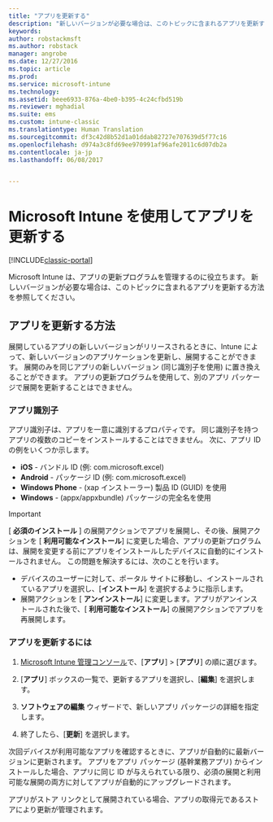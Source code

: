 ```yaml
---
title: "アプリを更新する"
description: "新しいバージョンが必要な場合は、このトピックに含まれるアプリを更新する方法を参照してください。"
keywords: 
author: robstackmsft
ms.author: robstack
manager: angrobe
ms.date: 12/27/2016
ms.topic: article
ms.prod: 
ms.service: microsoft-intune
ms.technology: 
ms.assetid: beee6933-876a-4be0-b395-4c24cfbd519b
ms.reviewer: mghadial
ms.suite: ems
ms.custom: intune-classic
ms.translationtype: Human Translation
ms.sourcegitcommit: df3c42d8b52d1a01ddab82727e707639d5f77c16
ms.openlocfilehash: d974a3c8fd69ee970991af96afe2011c6d07db2a
ms.contentlocale: ja-jp
ms.lasthandoff: 06/08/2017


---
```


# <a name="update-apps-using-microsoft-intune"></a>Microsoft Intune を使用してアプリを更新する

[!INCLUDE[classic-portal](../includes/classic-portal.md)]

Microsoft Intune は、アプリの更新プログラムを管理するのに役立ちます。 新しいバージョンが必要な場合は、このトピックに含まれるアプリを更新する方法を参照してください。

## <a name="how-to-update-apps"></a>アプリを更新する方法
展開しているアプリの新しいバージョンがリリースされるときに、Intune によって、新しいバージョンのアプリケーションを更新し、展開することができます。 展開のみを同じアプリの新しいバージョン (同じ識別子を使用) に置き換えることができます。 アプリの更新プログラムを使用して、別のアプリ パッケージで展開を更新することはできません。

### <a name="app-identifiers"></a>アプリ識別子
アプリ識別子は、アプリを一意に識別するプロパティです。 同じ識別子を持つアプリの複数のコピーをインストールすることはできません。 次に、アプリ ID の例をいくつか示します。

- **iOS** - バンドル ID (例: com.microsoft.excel)
- **Android** - パッケージ ID (例: com.microsoft.excel)
- **Windows Phone** - (xap インストーラー) 製品 ID (GUID) を使用
- **Windows** - (appx/appxbundle) パッケージの完全名を使用



> [!IMPORTANT]
> [ **必須のインストール** ] の展開アクションでアプリを展開し、その後、展開アクションを [ **利用可能なインストール**] に変更した場合、アプリの更新プログラムは、展開を変更する前にアプリをインストールしたデバイスに自動的にインストールされません。 この問題を解決するには、次のことを行います。
>
> -   デバイスのユーザーに対して、ポータル サイトに移動し、インストールされているアプリを選択し、[**インストール**] を選択するように指示します。
> -   展開アクションを [ **アンインストール**] に変更します。アプリがアンインストールされた後で、[ **利用可能なインストール**] の展開アクションでアプリを再展開します。

### <a name="to-update-an-app"></a>アプリを更新するには

1.  [Microsoft Intune 管理コンソール](https://manage.microsoft.com)で、[**アプリ**] &gt; [**アプリ**] の順に選びます。

2.  [**アプリ**] ボックスの一覧で、更新するアプリを選択し、[**編集**] を選択します。

3.  **ソフトウェアの編集** ウィザードで、新しいアプリ パッケージの詳細を指定します。

4.  終了したら、[**更新**] を選択します。

次回デバイスが利用可能なアプリを確認するときに、アプリが自動的に最新バージョンに更新されます。
アプリをアプリ パッケージ (基幹業務アプリ) からインストールした場合、アプリに同じ ID が与えられている限り、必須の展開と利用可能な展開の両方に対してアプリが自動的にアップグレードされます。

アプリがストア リンクとして展開されている場合、アプリの取得元であるストアにより更新が管理されます。

